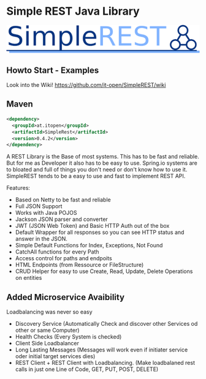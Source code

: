 # Simple REST Java Library
![SimpleRest Logo](https://raw.githubusercontent.com/it-open/SimpleREST/master/logo/Logo-1400w.png)
## Howto Start - Examples
Look into the Wiki!
https://github.com/it-open/SimpleREST/wiki
## Maven
```xml
<dependency>
  <groupId>at.itopen</groupId>
  <artifactId>SimpleRest</artifactId>
  <version>0.4.2</version>
</dependency>
```

A REST Library is the Base of most systems. This has to be fast and reliable. But for me as Developer it also has to be easy to use. 
Spring.io systems are to bloated and full of things you don't need or don't know how to use it.
SimpleREST tends to be a easy to use and fast to implement REST API. 

Features:
- Based on Netty to be fast and reliable
- Full JSON Support
- Works with Java POJOS
- Jackson JSON parser and converter
- JWT (JSON Web Token) and Basic HTTP Auth out of the box
- Default Wrapper for all responses so you can see HTTP status and answer in the JSON.
- Simple Default Functions for Index, Exceptions, Not Found
- CatchAll functions for every Path
- Access control for paths and endpoits
- HTML Endpoints (from Ressource or FileStructure)
- CRUD Helper for easy to use Create, Read, Update, Delete Operations on entities
## Added Microservice Avaibility
Loadbalancing was never so easy
- Discovery Service (Automatically Check and discover other Services od other or same Computer)
- Health Checks (Every System is checked)
- Client Side Loadbalancer 
- Long Lasting Messages (Messages will work even if initiater service oder initial target services dies)
- REST Client + REST Client with Loadbalancing. (Make loadbalaned rest calls in just one Line of Code, GET, PUT, POST, DELETE)


